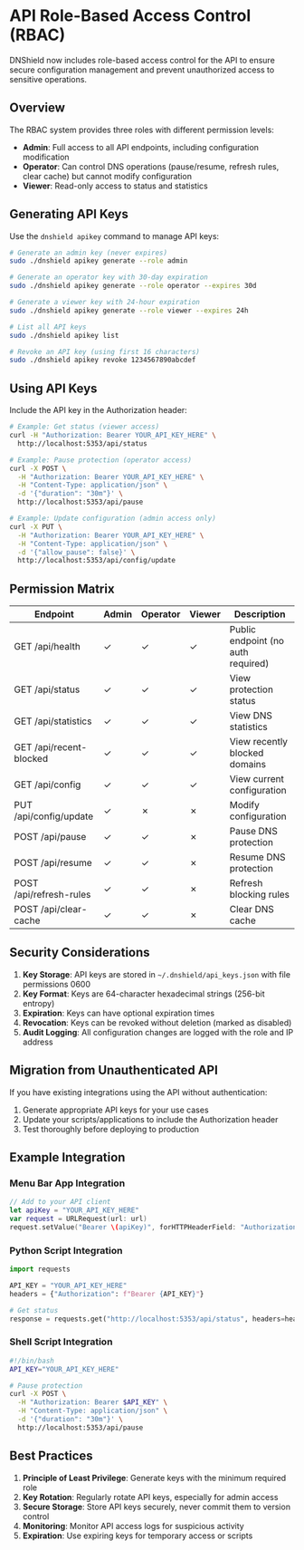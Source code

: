 # API Role-Based Access Control (RBAC)

DNShield now includes role-based access control for the API to ensure secure configuration management and prevent unauthorized access to sensitive operations.

## Overview

The RBAC system provides three roles with different permission levels:

- **Admin**: Full access to all API endpoints, including configuration modification
- **Operator**: Can control DNS operations (pause/resume, refresh rules, clear cache) but cannot modify configuration
- **Viewer**: Read-only access to status and statistics

## Generating API Keys

Use the `dnshield apikey` command to manage API keys:

```bash
# Generate an admin key (never expires)
sudo ./dnshield apikey generate --role admin

# Generate an operator key with 30-day expiration
sudo ./dnshield apikey generate --role operator --expires 30d

# Generate a viewer key with 24-hour expiration
sudo ./dnshield apikey generate --role viewer --expires 24h

# List all API keys
sudo ./dnshield apikey list

# Revoke an API key (using first 16 characters)
sudo ./dnshield apikey revoke 1234567890abcdef
```

## Using API Keys

Include the API key in the Authorization header:

```bash
# Example: Get status (viewer access)
curl -H "Authorization: Bearer YOUR_API_KEY_HERE" \
  http://localhost:5353/api/status

# Example: Pause protection (operator access)
curl -X POST \
  -H "Authorization: Bearer YOUR_API_KEY_HERE" \
  -H "Content-Type: application/json" \
  -d '{"duration": "30m"}' \
  http://localhost:5353/api/pause

# Example: Update configuration (admin access only)
curl -X PUT \
  -H "Authorization: Bearer YOUR_API_KEY_HERE" \
  -H "Content-Type: application/json" \
  -d '{"allow_pause": false}' \
  http://localhost:5353/api/config/update
```

## Permission Matrix

| Endpoint | Admin | Operator | Viewer | Description |
|----------|-------|----------|---------|-------------|
| GET /api/health | ✓ | ✓ | ✓ | Public endpoint (no auth required) |
| GET /api/status | ✓ | ✓ | ✓ | View protection status |
| GET /api/statistics | ✓ | ✓ | ✓ | View DNS statistics |
| GET /api/recent-blocked | ✓ | ✓ | ✓ | View recently blocked domains |
| GET /api/config | ✓ | ✓ | ✓ | View current configuration |
| PUT /api/config/update | ✓ | ✗ | ✗ | Modify configuration |
| POST /api/pause | ✓ | ✓ | ✗ | Pause DNS protection |
| POST /api/resume | ✓ | ✓ | ✗ | Resume DNS protection |
| POST /api/refresh-rules | ✓ | ✓ | ✗ | Refresh blocking rules |
| POST /api/clear-cache | ✓ | ✓ | ✗ | Clear DNS cache |

## Security Considerations

1. **Key Storage**: API keys are stored in `~/.dnshield/api_keys.json` with file permissions 0600
2. **Key Format**: Keys are 64-character hexadecimal strings (256-bit entropy)
3. **Expiration**: Keys can have optional expiration times
4. **Revocation**: Keys can be revoked without deletion (marked as disabled)
5. **Audit Logging**: All configuration changes are logged with the role and IP address

## Migration from Unauthenticated API

If you have existing integrations using the API without authentication:

1. Generate appropriate API keys for your use cases
2. Update your scripts/applications to include the Authorization header
3. Test thoroughly before deploying to production

## Example Integration

### Menu Bar App Integration
```swift
// Add to your API client
let apiKey = "YOUR_API_KEY_HERE"
var request = URLRequest(url: url)
request.setValue("Bearer \(apiKey)", forHTTPHeaderField: "Authorization")
```

### Python Script Integration
```python
import requests

API_KEY = "YOUR_API_KEY_HERE"
headers = {"Authorization": f"Bearer {API_KEY}"}

# Get status
response = requests.get("http://localhost:5353/api/status", headers=headers)
```

### Shell Script Integration
```bash
#!/bin/bash
API_KEY="YOUR_API_KEY_HERE"

# Pause protection
curl -X POST \
  -H "Authorization: Bearer $API_KEY" \
  -H "Content-Type: application/json" \
  -d '{"duration": "30m"}' \
  http://localhost:5353/api/pause
```

## Best Practices

1. **Principle of Least Privilege**: Generate keys with the minimum required role
2. **Key Rotation**: Regularly rotate API keys, especially for admin access
3. **Secure Storage**: Store API keys securely, never commit them to version control
4. **Monitoring**: Monitor API access logs for suspicious activity
5. **Expiration**: Use expiring keys for temporary access or scripts